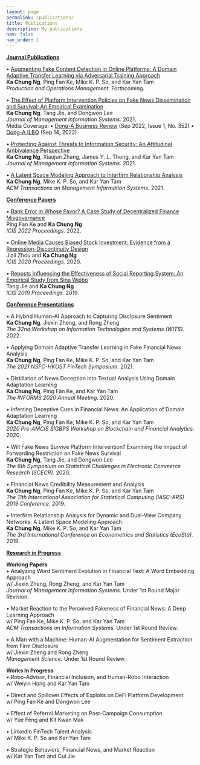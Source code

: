 ```yaml
---
layout: page
permalink: /publications/
title: Publications
description: My publications
nav: false
nav_order: 1
---
```


<strong><u>Journal Publications</u></strong>

•	<a href="https://onlinelibrary.wiley.com/doi/abs/10.1111/poms.13959 ">Augmenting Fake Content Detection in Online Platforms: A Domain Adaptive Transfer Learning via Adversarial Training Approach</a><br>
<strong>Ka Chung Ng</strong>, Ping Fan Ke, Mike K. P. So, and Kar Yan Tam<br>
<i>Production and Operations Management.</i> Forthcoming.


•	<a href="https://www.tandfonline.com/doi/full/10.1080/07421222.2021.1990612">The Effect of Platform Intervention Policies on Fake News Dissemination and Survival: An Empirical Examination</a><br>
<strong>Ka Chung Ng</strong>, Tang Jie, and Dongwon Lee<br>
<i>Journal of Management Information Systems.</i> 2021. <br>
Media Coverage: 
•	<a href="https://dbr.donga.com/article/view/1202/article_no/10562/ac/magazine">Dong-A Business Review</a> (Sep 2022, Issue 1, No. 352)
•	<a href="https://www.donga.com/news/Economy/article/all/20220913/115435247/1">Dong-A ILBO</a> (Sep 14, 2022)


•	<a href="https://www.tandfonline.com/doi/full/10.1080/07421222.2021.1962601">Protecting Against Threats to Information Security: An Attitudinal Ambivalence Perspective</a><br>
<strong>Ka Chung Ng</strong>, Xiaojun Zhang, James Y. L. Thong, and Kar Yan Tam<br>
<i>Journal of Management Information Systems.</i> 2021.


•	<a href="https://dl.acm.org/doi/10.1145/3424240">A Latent Space Modeling Approach to Interfirm Relationship Analysis</a><br>
<strong>Ka Chung Ng</strong>, Mike K. P. So, and Kar Yan Tam<br>
<i>ACM Transactions on Management Information Systems.</i> 2021.




<strong><u>Conference Papers</u></strong>

•	<a href="https://aisel.aisnet.org/icis2022/blockchain/blockchain/12">Bank Error in Whose Favor? A Case Study of Decentralized Finance Misgovernance</a><br>
Ping Fan Ke and <strong>Ka Chung Ng</strong><br>
<i>ICIS 2022 Proceedings.</i> 2022.


•	<a href="https://aisel.aisnet.org/icis2020/social_media/social_media/3">Online Media Causes Biased Stock Investment: Evidence from a Regression-Discontinuity Design</a><br>
Jiali Zhou and <strong>Ka Chung Ng</strong><br>
<i>ICIS 2020 Proceedings.</i> 2020.


•	<a href="https://aisel.aisnet.org/icis2019/crowds_social/crowds_social/13">Reposts Influencing the Effectiveness of Social Reporting System: An Empirical Study from Sina Weibo</a><br>
Tang Jie and <strong>Ka Chung Ng</strong><br>
<i>ICIS 2019 Proceedings.</i> 2019.



<strong><u>Conference Presentations</u></strong>

•	A Hybrid Human-AI Approach to Capturing Disclosure Sentiment<br>
<strong>Ka Chung Ng</strong>, Jiexin Zheng, and Rong Zheng <br>
<i>The 32nd Workshop on Information Technologies and Systems (WITS).</i> 2022.

•	Applying Domain Adaptive Transfer Learning in Fake Financial News Analysis<br>
<strong>Ka Chung Ng</strong>, Ping Fan Ke, Mike K. P. So, and Kar Yan Tam<br>
<i>The 2021 NSFC-HKUST FinTech Symposium.</i> 2021.

•	Distillation of News Deception into Textual Analysis Using Domain Adaptation Learning<br>
<strong>Ka Chung Ng</strong>, Ping Fan Ke, and Kar Yan Tam<br>
<i>The INFORMS 2020 Annual Meeting.</i> 2020.

•	Inferring Deceptive Cues in Financial News: An Application of Domain Adaptation Learning<br>
<strong>Ka Chung Ng</strong>, Ping Fan Ke, Mike K. P. So, and Kar Yan Tam<br>
<i>2020 Pre-AMCIS SIGBPS Workshop on Blockchain and Financial Analytics.</i> 2020.

•	Will Fake News Survive Platform Intervention? Examining the Impact of Forwarding Restriction on Fake News Survival <br>
<strong>Ka Chung Ng</strong>, Tang Jie, and Dongwon Lee<br>
<i>The 6th Symposium on Statistical Challenges in Electronic Commerce Research (SCECR).</i> 2020.

•	Financial News Credibility Measurement and Analysis <br>
<strong>Ka Chung Ng</strong>, Ping Fan Ke, Mike K. P. So, and Kar Yan Tam<br>
<i>The 11th International Association for Statistical Computing (IASC-ARS) 2019 Conference.</i> 2019.

•	Interfirm Relationship Analysis for Dynamic and Dual-View Company Networks: A Latent Space Modeling Approach<br>
<strong>Ka Chung Ng</strong>, Mike K. P. So, and Kar Yan Tam<br>
<i>The 3rd International Conference on Econometrics and Statistics (EcoSta).</i> 2019.



<strong><u>Research in Progress</u></strong>

<strong>Working Papers</strong><br>
•	Analyzing Word Sentiment Evolution in Financial Text: A Word Embedding Approach <br>
w/ Jiexin Zheng, Rong Zheng, and Kar Yan Tam<br>
<i>Journal of Management Information Systems.</i> Under 1st Round Major Revision.

•	Market Reaction to the Perceived Fakeness of Financial News: A Deep Learning Approach <br>
w/ Ping Fan Ke, Mike K. P. So, and Kar Yan Tam<br>
<i>ACM Transactions on Information Systems.</i> Under 1st Round Review.

•	A Man with a Machine: Human-AI Augmentation for Sentiment Extraction from Firm Disclosure <br>
w/ Jiexin Zheng and Rong Zheng<br>
<i>Management Science.</i> Under 1st Round Review.


<strong>Works In Progress</strong><br>
•	Robo-Advisor, Financial Inclusion, and Human-Robo Interaction<br>
w/ Weiyin Hong and Kar Yan Tam

•	Direct and Spillover Effects of Exploits on DeFi Platform Development<br>
w/ Ping Fan Ke and Dongwon Lee

•	Effect of Referral Marketing on Post-Campaign Consumption<br>
w/ Yue Feng and Kit Kwan Mak

•	LinkedIn FinTech Talent Analysis<br>
w/ Mike K. P. So and Kar Yan Tam

•	Strategic Behaviors, Financial News, and Market Reaction<br>
w/ Kar Yan Tam and Cui Jie





